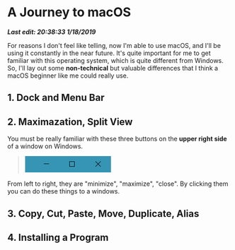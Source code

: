 # A Journey to macOS

***Last edit: 20:38:33 1/18/2019***

For reasons I don't feel like telling, now I'm able to use macOS, and I'll be using it constantly in the near future. It's quite important for me to get familiar with this operating system, which is quite different from Windows. So, I'll lay out some **non-technical** but valuable differences that I think a macOS beginner like me could really use.

## 1. Dock and Menu Bar

## 2. Maximazation, Split View

You must be really familiar with these three buttons on the **upper right side** of a window on Windows.

> ![three-buttons-windows](three-buttons-windows.PNG)

From left to right, they are "minimize", "maximize", "close". By clicking them you can do these things to a windows.

## 3. Copy, Cut, Paste, Move, Duplicate, Alias

## 4. Installing a Program